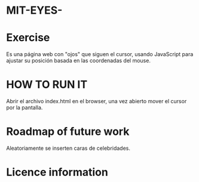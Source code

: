 # MIT-EYES-

# Exercise
 Es una página web con "ojos" que siguen el cursor, usando JavaScript para ajustar su posición basada en las coordenadas del mouse.

# HOW TO RUN IT
Abrir el archivo index.html en el browser, una vez abierto mover el cursor por la pantalla.

# Roadmap of future work
Aleatoriamente se inserten caras de celebridades.

# Licence information

